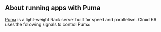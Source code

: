 <!-- usedin: [ _rails/deployment] - post: -->


## About running apps with Puma

[Puma](http://puma.io/) is a light-weight Rack server built for speed and parallelism. Cloud 66 uses the following signals to control Puma:

